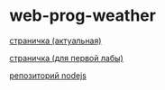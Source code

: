 # web-prog-weather
[страничка (актуальная)](https://sheensekai.github.io/web-prog-weather/page.html)

[страничка (для первой лабы)](https://sheensekai.github.io/web-prog-weather/lab1_page.html)

[репозиторий nodejs](https://github.com/sheensekai/web-prog-weather-server)
